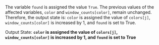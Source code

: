 The variable `found` is assigned the value `True`. The previous values of the affected variables, `color` and `window_counts[color]`, remain unchanged. Therefore, the output state is: `color` is assigned the value of `colors[j]`, `window_counts[color]` is increased by 1, and `found` is set to True.

Output State: **`color` is assigned the value of `colors[j]`, `window_counts[color]` is increased by 1, and `found` is set to True**